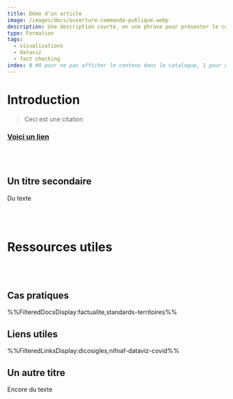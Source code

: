 ```yaml
---
title: Démo d'un article
image: /images/docs/ouverture-commande-publique.webp
description: Une description courte, en une phrase pour présenter le contenu
type: Formation
tags:
  - visualisations
  - dataviz
  - fact checking
index: 0 #0 pour ne pas afficher le contenu dans le catalogue, 1 pour qu'il s'affiche dans le catalogue
--- 
```


# Introduction

> Ceci est une citation

### [Voici un lien](https://datactivist.coop/infolab_poitiers/facto_sandwich/#1)

<br></br>

## Un titre secondaire

Du texte

<br></br>

# Ressources utiles

<br></br>

## Cas pratiques

%%FilteredDocsDisplay:factualite,standards-territoires%%

## Liens utiles

%%FilteredLinksDisplay:dicosigles,nifnaf-dataviz-covid%%

## Un autre titre

Encore du texte
